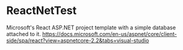# ReactNetTest
Microsoft's React ASP.NET project template with a simple database attached to it.
https://docs.microsoft.com/en-us/aspnet/core/client-side/spa/react?view=aspnetcore-2.2&tabs=visual-studio

